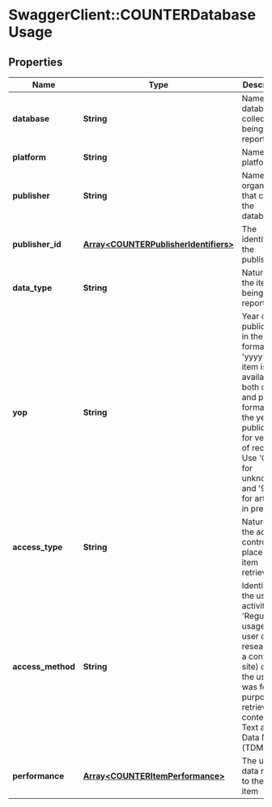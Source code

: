 # SwaggerClient::COUNTERDatabaseUsage

## Properties
Name | Type | Description | Notes
------------ | ------------- | ------------- | -------------
**database** | **String** | Name of the database or collection being reported on. | 
**platform** | **String** | Name of the platform | 
**publisher** | **String** | Name of the organization that creates the database | 
**publisher_id** | [**Array&lt;COUNTERPublisherIdentifiers&gt;**](COUNTERPublisherIdentifiers.md) | The identifier for the publisher. | [optional] 
**data_type** | **String** | Nature of the item being reported. | [optional] 
**yop** | **String** | Year of publication in the format of &#39;yyyy&#39;.  If the item is available in both online and print format, use the year of publication for version of record. Use &#39;0001&#39; for unknown and &#39;9999&#39; for articles in press. | [optional] 
**access_type** | **String** | Nature of the access control in place for item retrieved. | [optional] 
**access_method** | **String** | Identifies if the usage activity was &#39;Regular&#39; usage (a user doing research on a content site) or if the usage was for the purpose of retrieving content for Text and Data Mining (TDM) | [optional] 
**performance** | [**Array&lt;COUNTERItemPerformance&gt;**](COUNTERItemPerformance.md) | The usage data related to the report item | 


